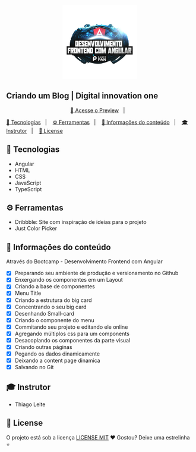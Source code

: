 <p align="center">
    <img width="200" src="src\assets\desenvolvimento.webp">
</p>

## Criando um Blog | Digital innovation one 

<p align="center">
  <a href="">🔗 Acesse o Preview</a>&nbsp;&nbsp;&nbsp;|&nbsp;&nbsp;&nbsp;
 
  <a href="#-Tecnologias">🚀 Tecnologias</a>&nbsp;&nbsp;&nbsp;|&nbsp;&nbsp;&nbsp;
  <a href="#-Ferramentas">⚙️ Ferramentas</a>&nbsp;&nbsp;&nbsp;|&nbsp;&nbsp;&nbsp;
  <a href="#-Informações do conteúdo">💬 Informações do conteúdo</a>&nbsp;&nbsp;&nbsp;|&nbsp;&nbsp;&nbsp;
  <a href="#-Instrutor">🎓 Instrutor</a>&nbsp;&nbsp;&nbsp;|&nbsp;&nbsp;&nbsp;
  <a href="#-License">📝 License</a>
</p>

## 🚀 Tecnologias
- Angular
- HTML
- CSS
- JavaScript
- TypeScript

## ⚙️ Ferramentas

- Dribbble: Site com inspiração de ideias para o projeto
- Just Color Picker

## 💬 Informações do conteúdo
Através do Bootcamp - Desenvolvimento Frontend com Angular
- [x] Preparando seu ambiente de produção e versionamento no Github
- [x] Enxergando os componentes em um Layout
- [x] Criando a base de componentes
- [x] Menu Title
- [x] Criando a estrutura do big card
- [x] Concentrando o seu big card
- [x] Desenhando Small-card
- [x] Criando o componente do menu
- [x] Commitando seu projeto e editando ele online
- [x] Agregando múltiplos css para um components
- [x] Desacoplando os componentes da parte visual
- [x] Criando outras páginas
- [x] Pegando os dados dinamicamente
- [x] Deixando a content page dinamica
- [x] Salvando no Git

## 🎓 Instrutor
 - Thiago Leite

## 📜 License

O projeto está sob a licença [LICENSE MIT](./LICENSE) ❤️ 
Gostou? Deixe uma estrelinha ⭐
